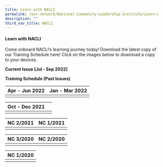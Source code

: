 ```yaml
---
title: Learn with NACLI
permalink: /our-network/National-Community-Leadership-Institute/Learn-With-NACLI
description: ""
third_nav_title: NACLI
---
```

#### Learn with NACLI

Come onboard NACLI’s learning journey today!  Download the latest copy of our Training Schedule here!  Click on the images below to download a copy to your devices.

**Current Issue [Jul - Sep 2022]**


**Training Schedule (Past Issues)**



| Apr - Jun 2022 | Jan - Mar 2022 | 
| -------- | -------- | 
|     |    |


| Oct - Dec 2021 |  | 
| -------- | -------- | 
|     |    |

| NC 2/2021 | NC 1/2021  | 
| -------- | -------- | 
|     |    |

| NC 3/2020 | NC 2/2020  | 
| -------- | -------- | 
|     |    |

| NC 1/2020 | 
| -------- |  
|     |  

